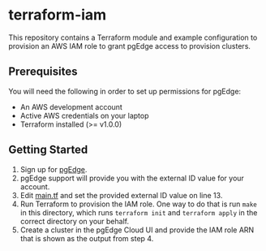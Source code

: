 # terraform-iam

This repository contains a Terraform module and example configuration to
provision an AWS IAM role to grant pgEdge access to provision clusters.

## Prerequisites

You will need the following in order to set up permissions for pgEdge:

- An AWS development account
- Active AWS credentials on your laptop
- Terraform installed (>= v1.0.0)

## Getting Started

1. Sign up for [pgEdge](https://app.pgedge.com).
2. pgEdge support will provide you with the external ID value for your account.
3. Edit [main.tf](./examples/pgedge-aws-permissions/main.tf) and set the
   provided external ID value on line 13.
4. Run Terraform to provision the IAM role. One way to do that is run `make` in
   this directory, which runs `terraform init` and `terraform apply` in the
   correct directory on your behalf.
5. Create a cluster in the pgEdge Cloud UI and provide the IAM role ARN that
   is shown as the output from step 4.
